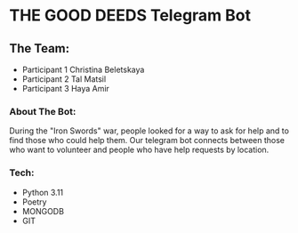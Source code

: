 # THE GOOD DEEDS Telegram Bot

## The Team:
- Participant 1 Christina Beletskaya
- Participant 2 Tal Matsil
- Participant 3 Haya Amir

### About The Bot:

During the "Iron Swords" war, people looked for a way to ask for help and to find those who could help them. Our telegram bot connects between those who want to volunteer and people who have help requests by location.

 
### Tech:
- Python 3.11
- Poetry
- MONGODB
- GIT
